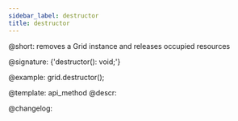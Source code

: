 ```yaml
---
sidebar_label: destructor
title: destructor
---          
```


@short: removes a Grid instance and releases occupied resources

@signature: {'destructor(): void;'}

@example:
grid.destructor();

@template: api_method
@descr:

@changelog:
